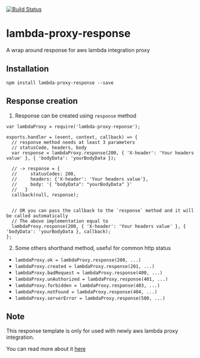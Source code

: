 [![Build Status](https://travis-ci.org/themyth92/lambda-proxy-response.svg?branch=master)](https://travis-ci.org/themyth92/lambda-proxy-response)

# lambda-proxy-response
A wrap around response for aws lambda integration proxy

## Installation
`npm install lambda-proxy-response --save`

## Response creation
1. Response can be created using `response` method
  ```
  var lambdaProxy = require('lambda-proxy-reponse');

  exports.handler = (event, context, callback) => {
    // response method needs at least 3 parameters
    // statusCode, headers, body
    var response = lambdaProxy.response(200, { 'X-header': 'Your headers value' }, { 'bodyData': 'yourBodyData });

    // -> response = {
    //     statusCodes: 200,
    //     headers: {'X-header': 'Your headers value'},
    //     body: '{ "bodyData": "yourBodyData" }' 
    //   }
    callback(null, response);


    // OR you can pass the callback to the `response` method and it will be called automatically
    // The above implementation equal to
    lambdaProxy.response(200, { 'X-header': 'Your headers value' }, { 'bodyData': 'yourBodyData }, callback);
  };
  ```

2. Some others shorthand method, useful for common http status
  - `lambdaProxy.ok = lambdaProxy.response(200, ...)`
  - `lambdaProxy.created = lambdaProxy.response(201, ...)`
  - `lambdaProxy.badRequest = lambdaProxy.response(400, ...)`
  - `lambdaProxy.unAuthorized = lambdaProxy.response(401, ...)`
  - `lambdaProxy.forbidden = lambdaProxy.response(403, ...)`
  - `lambdaProxy.notFound = lambdaProxy.response(404, ...)`
  - `lambdaProxy.serverError = lambdaProxy.response(500, ...)`

## Note
This response template is only for used with newly aws lambda proxy integration.

You can read more about it [here](http://docs.aws.amazon.com/apigateway/latest/developerguide/api-gateway-create-api-as-simple-proxy-for-lambda.html)
